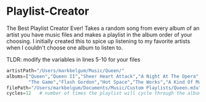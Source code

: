 # Playlist-Creator
The Best Playlist Creator Ever! Takes a random song from every album of an artist you have music files and makes a playlist in the album order of your choosing. I initially created this to spice up listening to my favorite artists when I couldn't choose one album to listen to.

TLDR: modify the variables in lines 5-10 for your files

```python
artistPath="/Users/markbelgum/Music/Queen/"
albums=["Queen","Queen II","Sheer Heart Attack","A Night At The Opera","A Day At The Races","News Of The World","Jazz",
        "The Game","Flash Gordon","Hot Space","The Works","A Kind Of Magic","The Miracle","Innuendo","Made In Heaven"]
filePath="/Users/markbelgum/Documents/Music/Custom Playlists/Queen.m3u"
cycles=12   # number of times the playlist will cycle through the albums
```
